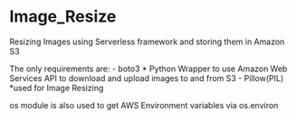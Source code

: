 # Image_Resize
 Resizing Images using Serverless framework and storing them in Amazon S3

The only requirements are:
	- boto3 * Python Wrapper to use Amazon Web Services API to download and upload images to and from S3
	- Pillow(PIL) *used for Image Resizing
	
os module is also used to get AWS Environment variables via os.environ